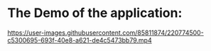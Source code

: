 # The Demo of the application:



https://user-images.githubusercontent.com/85811874/220774500-c5300695-693f-40e8-a621-de4c5473bb79.mp4

